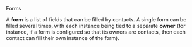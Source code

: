 Forms

A **form** is a list of fields that can be filled by contacts. A
single form can be filled several times, with each instance being tied
to a separate **owner** (for instance, if a form is configured so that
its owners are contacts, then each contact can fill their own instance
of the form).

